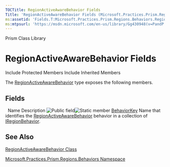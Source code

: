 ```yaml
---
TOCTitle: RegionActiveAwareBehavior Fields
Title: 'RegionActiveAwareBehavior Fields (Microsoft.Practices.Prism.Regions.Behaviors)'
ms:assetid: 'Fields.T:Microsoft.Practices.Prism.Regions.Behaviors.RegionActiveAwareBehavior'
ms:mtpsurl: 'https://msdn.microsoft.com/en-us/library/Gg430948(v=PandP.50)'
---
```


Prism Class Library

RegionActiveAwareBehavior Fields
================================

Include Protected Members
Include Inherited Members

The [RegionActiveAwareBehavior](https://msdn.microsoft.com/t:microsoft.practices.prism.regions.behaviors.regionactiveawarebehavior) type exposes the following members.

Fields
------

<span id="fieldTableToggle"></span>
 
Name
Description
![](https://msdn.microsoft.com/en-us/Gg430948.pubfield(en-us,PandP.50).gif "Public field")![](https://msdn.microsoft.com/en-us/Gg430948.static(en-us,PandP.50).gif "Static member")
[BehaviorKey](https://msdn.microsoft.com/f:microsoft.practices.prism.regions.behaviors.regionactiveawarebehavior.behaviorkey)
Name that identifies the [RegionActiveAwareBehavior](https://msdn.microsoft.com/t:microsoft.practices.prism.regions.behaviors.regionactiveawarebehavior) behavior in a collection of [IRegionBehavior](https://msdn.microsoft.com/t:microsoft.practices.prism.regions.iregionbehavior).

See Also
--------

<span id="seeAlsoToggle"></span>
[RegionActiveAwareBehavior Class](https://msdn.microsoft.com/t:microsoft.practices.prism.regions.behaviors.regionactiveawarebehavior)

[Microsoft.Practices.Prism.Regions.Behaviors Namespace](https://msdn.microsoft.com/n:microsoft.practices.prism.regions.behaviors)
